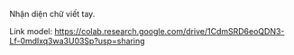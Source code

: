 Nhận diện chữ viết tay.

Link model: https://colab.research.google.com/drive/1CdmSRD6eoQDN3-Lf-0mdlxq3wa3U03Sp?usp=sharing

